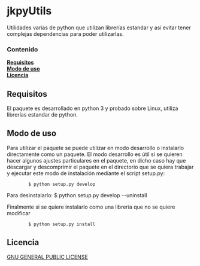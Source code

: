 # jkpyUtils
Utilidades varias de python que utilizan librerías estandar y así evitar tener complejas dependencias para poder utilizarlas.

### Contenido
**[Requisitos](#requisitos)**<br>
**[Modo de uso](#modo-de-uso)**<br>
**[Licencia](#licencia)**<br>

## Requisitos
El paquete es desarrollado en python 3 y probado sobre Linux, utiliza librerías 
estandar de python.

## Modo de uso
Para utilizar el paquete se puede utilizar en modo desarrollo o instalarlo
directamente como un paquete. El modo desarrollo es útil si se quieren hacer 
algunos ajustes particulares en el paquete, en dicho caso hay que descargar 
y descomprimir el paquete en el directorio que se quiera trabajar y ejecutar
este modo de instalación mediante el script setup.py:

			$ python setup.py develop

Para desinstalarlo:
			$ python setup.py develop --uninstall

Finalmente si se quiere instalarlo como una librería que no se quiere modificar

			$ python setup.py install


## Licencia
[GNU GENERAL PUBLIC LICENSE](LICENSE)
